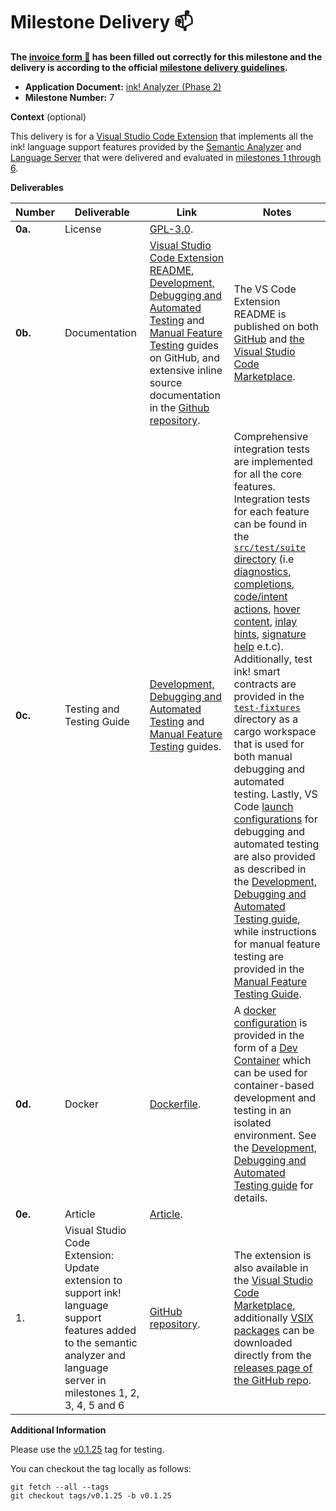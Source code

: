 # Milestone Delivery :mailbox:

**The [invoice form :pencil:](https://docs.google.com/forms/d/e/1FAIpQLSfmNYaoCgrxyhzgoKQ0ynQvnNRoTmgApz9NrMp-hd8mhIiO0A/viewform) has been filled out correctly for this milestone and the delivery is according to the official [milestone delivery guidelines](https://github.com/w3f/Grants-Program/blob/master/docs/Support%20Docs/milestone-deliverables-guidelines.md).**

* **Application Document:** [ink! Analyzer (Phase 2)](https://github.com/w3f/Grants-Program/blob/master/applications/ink-analyzer-phase-2.md)
* **Milestone Number:** 7

**Context** (optional)

This delivery is for a [Visual Studio Code Extension](https://github.com/ink-analyzer/ink-vscode/) that implements all the ink! language support features provided by the [Semantic Analyzer](https://github.com/ink-analyzer/ink-analyzer/tree/master/crates/analyzer) and [Language Server](https://github.com/ink-analyzer/ink-analyzer/tree/master/crates/lsp-server) that were delivered and evaluated in
[milestones 1 through 6](https://github.com/w3f/Grant-Milestone-Delivery/pulls?q=is%3Apr+author%3Adavidsemakula+ink%21+analyzer+%28phase+2%29).

**Deliverables**

| Number  | Deliverable                                                                                                                                                                   | Link                                                                                                                                                                                                                                                                                                                                                                                                                                                                | Notes                                                                                                                                                                                                                                                                                                                                                                                                                                                                                                                                                                                                                                                                                                                                                                                                                                                                                                                                                                                                                                                                                                                                                                                                                                                                                                                                                                                                                                                                                                                                                                                                                                                                        |
|---------|-------------------------------------------------------------------------------------------------------------------------------------------------------------------------------|---------------------------------------------------------------------------------------------------------------------------------------------------------------------------------------------------------------------------------------------------------------------------------------------------------------------------------------------------------------------------------------------------------------------------------------------------------------------|------------------------------------------------------------------------------------------------------------------------------------------------------------------------------------------------------------------------------------------------------------------------------------------------------------------------------------------------------------------------------------------------------------------------------------------------------------------------------------------------------------------------------------------------------------------------------------------------------------------------------------------------------------------------------------------------------------------------------------------------------------------------------------------------------------------------------------------------------------------------------------------------------------------------------------------------------------------------------------------------------------------------------------------------------------------------------------------------------------------------------------------------------------------------------------------------------------------------------------------------------------------------------------------------------------------------------------------------------------------------------------------------------------------------------------------------------------------------------------------------------------------------------------------------------------------------------------------------------------------------------------------------------------------------------|
| **0a.** | License                                                                                                                                                                       | [GPL-3.0](https://github.com/ink-analyzer/ink-vscode/blob/master/LICENSE).                                                                                                                                                                                                                                                                                                                                                                                          |                                                                                                                                                                                                                                                                                                                                                                                                                                                                                                                                                                                                                                                                                                                                                                                                                                                                                                                                                                                                                                                                                                                                                                                                                                                                                                                                                                                                                                                                                                                                                                                                                                                                              |
| **0b.** | Documentation                                                                                                                                                                 | [Visual Studio Code Extension README](https://github.com/ink-analyzer/ink-vscode/blob/master/README.md), [Development, Debugging and Automated Testing](https://github.com/ink-analyzer/ink-vscode/blob/master/DEVELOPMENT.md) and [Manual Feature Testing](https://github.com/ink-analyzer/ink-vscode/blob/master/TESTING.md) guides on GitHub, and extensive inline source documentation in the [Github repository](https://github.com/ink-analyzer/ink-vscode/). | The VS Code Extension README is published on both [GitHub](https://github.com/ink-analyzer/ink-vscode/blob/master/README.md) and [the Visual Studio Code Marketplace](https://marketplace.visualstudio.com/items?itemName=ink-analyzer.ink-analyzer).                                                                                                                                                                                                                                                                                                                                                                                                                                                                                                                                                                                                                                                                                                                                                                                                                                                                                                                                                                                                                                                                                                                                                                                                                                                                                                                                                                                                                        |
| **0c.** | Testing and Testing Guide                                                                                                                                                     | [Development, Debugging and Automated Testing](https://github.com/ink-analyzer/ink-vscode/blob/master/DEVELOPMENT.md) and [Manual Feature Testing](https://github.com/ink-analyzer/ink-vscode/blob/master/TESTING.md) guides.                                                                                                                                                                                                                                       | Comprehensive integration tests are implemented for all the core features. Integration tests for each feature can be found in the [`src/test/suite` directory](https://github.com/ink-analyzer/ink-vscode/tree/v0.1.25/src/test/suite) (i.e [diagnostics](https://github.com/ink-analyzer/ink-vscode/blob/v0.1.25/src/test/suite/diagnostics.test.ts), [completions](https://github.com/ink-analyzer/ink-vscode/blob/v0.1.25/src/test/suite/completions.test.ts), [code/intent actions](https://github.com/ink-analyzer/ink-vscode/blob/v0.1.25/src/test/suite/actions.test.ts), [hover content](https://github.com/ink-analyzer/ink-vscode/blob/v0.1.25/src/test/suite/hover.test.ts), [inlay hints](https://github.com/ink-analyzer/ink-vscode/blob/v0.1.25/src/test/suite/inlay-hints.test.ts), [signature help](https://github.com/ink-analyzer/ink-vscode/blob/v0.1.25/src/test/suite/signature-help.test.ts) e.t.c). Additionally, test ink! smart contracts are provided in the [`test-fixtures`](https://github.com/ink-analyzer/ink-vscode/tree/v0.1.25/test-fixtures) directory as a cargo workspace that is used for both manual debugging and automated testing. Lastly, VS Code [launch configurations](https://code.visualstudio.com/docs/editor/debugging#_launch-configurations) for debugging and automated testing are also provided as described in the [Development, Debugging and Automated Testing guide](https://github.com/ink-analyzer/ink-vscode/blob/master/DEVELOPMENT.md), while instructions for manual feature testing are provided in the [Manual Feature Testing Guide](https://github.com/ink-analyzer/ink-vscode/blob/master/TESTING.md). |
| **0d.** | Docker                                                                                                                                                                        | [Dockerfile](https://github.com/ink-analyzer/ink-vscode/blob/master/.devcontainer/devcontainer.json).                                                                                                                                                                                                                                                                                                                                                               | A [docker configuration](https://github.com/ink-analyzer/ink-vscode/blob/master/.devcontainer/devcontainer.json) is provided in the form of a [Dev Container](https://code.visualstudio.com/docs/devcontainers/containers) which can be used for container-based development and testing in an isolated environment. See the [Development, Debugging and Automated Testing guide](https://github.com/ink-analyzer/ink-vscode/blob/master/DEVELOPMENT.md) for details.                                                                                                                                                                                                                                                                                                                                                                                                                                                                                                                                                                                                                                                                                                                                                                                                                                                                                                                                                                                                                                                                                                                                                                                                        |
| **0e.** | Article                                                                                                                                                                       | [Article](https://analyze.ink/blog/ink-analyzer-updates).                                                                                                                                                                                                                                                                                                                                                                                                           |                                                                                                                                                                                                                                                                                                                                                                                                                                                                                                                                                                                                                                                                                                                                                                                                                                                                                                                                                                                                                                                                                                                                                                                                                                                                                                                                                                                                                                                                                                                                                                                                                                                                              |
| 1.      | Visual Studio Code Extension: Update extension to support ink! language support features added to the semantic analyzer and language server in milestones 1, 2, 3, 4, 5 and 6 | [GitHub repository](https://github.com/ink-analyzer/ink-vscode).                                                                                                                                                                                                                                                                                                                                                                                                    | The extension is also available in the [Visual Studio Code Marketplace](https://marketplace.visualstudio.com/items?itemName=ink-analyzer.ink-analyzer), additionally [VSIX packages](https://code.visualstudio.com/api/working-with-extensions/publishing-extension#packaging-extensions) can be downloaded directly from the [releases page of the GitHub repo](https://github.com/ink-analyzer/ink-vscode/releases).                                                                                                                                                                                                                                                                                                                                                                                                                                                                                                                                                                                                                                                                                                                                                                                                                                                                                                                                                                                                                                                                                                                                                                                                                                                       |


**Additional Information**

Please use the [v0.1.25](https://github.com/ink-analyzer/ink-vscode/releases/tag/v0.1.25) tag for testing.

You can checkout the tag locally as follows:

```shell
git fetch --all --tags
git checkout tags/v0.1.25 -b v0.1.25
```
